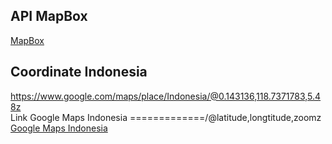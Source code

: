 ## API MapBox
[MapBox](https://account.mapbox.com/)

## Coordinate Indonesia
https://www.google.com/maps/place/Indonesia/@0.143136,118.7371783,5.48z <br>
Link Google Maps Indonesia =============/@latitude,longtitude,zoomz <br>
[Google Maps Indonesia](https://www.google.com/maps/place/Indonesia/@0.143136,118.7371783,5.48z)
